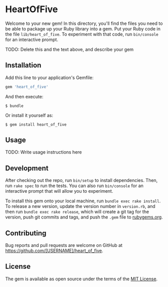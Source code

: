 # HeartOfFive

Welcome to your new gem! In this directory, you'll find the files you need to be able to package up your Ruby library into a gem. Put your Ruby code in the file `lib/heart_of_five`. To experiment with that code, run `bin/console` for an interactive prompt.

TODO: Delete this and the text above, and describe your gem

## Installation

Add this line to your application's Gemfile:

```ruby
gem 'heart_of_five'
```

And then execute:

    $ bundle

Or install it yourself as:

    $ gem install heart_of_five

## Usage

TODO: Write usage instructions here

## Development

After checking out the repo, run `bin/setup` to install dependencies. Then, run `rake spec` to run the tests. You can also run `bin/console` for an interactive prompt that will allow you to experiment.

To install this gem onto your local machine, run `bundle exec rake install`. To release a new version, update the version number in `version.rb`, and then run `bundle exec rake release`, which will create a git tag for the version, push git commits and tags, and push the `.gem` file to [rubygems.org](https://rubygems.org).

## Contributing

Bug reports and pull requests are welcome on GitHub at https://github.com/[USERNAME]/heart_of_five.


## License

The gem is available as open source under the terms of the [MIT License](http://opensource.org/licenses/MIT).

